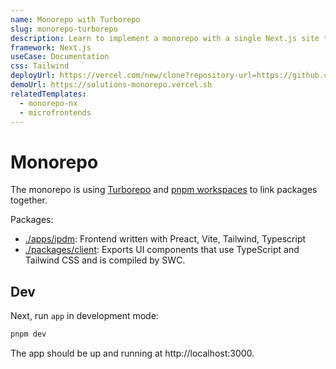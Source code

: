 ```yaml
---
name: Monorepo with Turborepo
slug: monorepo-turborepo
description: Learn to implement a monorepo with a single Next.js site that has installed two local packages.
framework: Next.js
useCase: Documentation
css: Tailwind
deployUrl: https://vercel.com/new/clone?repository-url=https://github.com/vercel/examples/tree/main/solutions/monorepo&project-name=monorepo&repository-name=monorepo&root-directory=apps/app&install-command=pnpm%20install&build-command=cd%20..%2F..%20%26%26%20pnpm%20build%20--filter%3Dapp...&ignore-command=npx%20turbo-ignore
demoUrl: https://solutions-monorepo.vercel.sh
relatedTemplates:
  - monorepo-nx
  - microfrontends
---
```


# Monorepo

The monorepo is using [Turborepo](https://turborepo.org/) and [pnpm workspaces](https://pnpm.io/workspaces) to link packages together.

Packages:

- [./apps/ipdm](./apps/ipdm): Frontend written with Preact, Vite, Tailwind, Typescript
- [./packages/client](./packages/client): Exports UI components that use TypeScript and Tailwind CSS and is compiled by SWC.

## Dev

Next, run `app` in development mode:

```bash
pnpm dev
```

The app should be up and running at http://localhost:3000.
